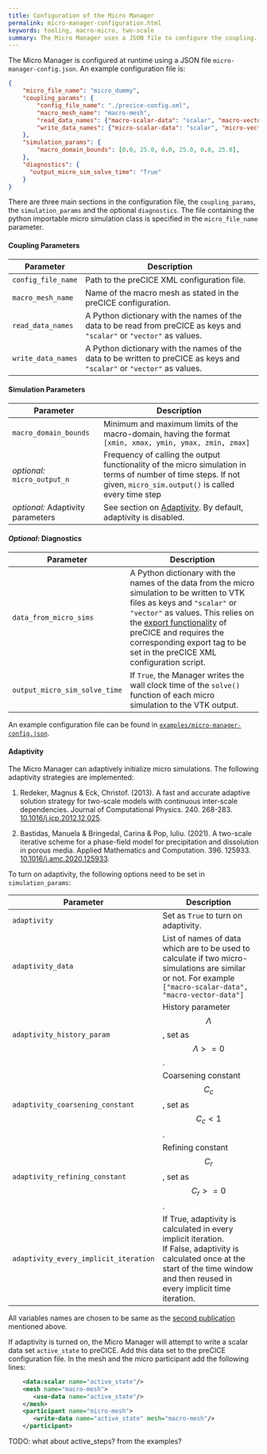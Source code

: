 ```yaml
---
title: Configuration of the Micro Manager
permalink: micro-manager-configuration.html
keywords: tooling, macro-micro, two-scale
summary: The Micro Manager uses a JSON file to configure the coupling. The coupled data has to be specified in the preCICE configuration file.
---
```


The Micro Manager is configured at runtime using a JSON file `micro-manager-config.json`. An example configuration file is:

```json
{
    "micro_file_name": "micro_dummy",
    "coupling_params": {
        "config_file_name": "./precice-config.xml",
        "macro_mesh_name": "macro-mesh",
        "read_data_names": {"macro-scalar-data": "scalar", "macro-vector-data": "vector"},
        "write_data_names": {"micro-scalar-data": "scalar", "micro-vector-data": "vector"}
    },
    "simulation_params": {
        "macro_domain_bounds": [0.0, 25.0, 0.0, 25.0, 0.0, 25.0],
    },
    "diagnostics": {
      "output_micro_sim_solve_time": "True"
    }
}
```

There are three main sections in the configuration file, the `coupling_params`, the `simulation_params` and the optional `diagnostics`.
The file containing the python importable micro simulation class is specified in the `micro_file_name` parameter.

#### Coupling Parameters

Parameter | Description
--- | ---
`config_file_name` |  Path to the preCICE XML configuration file.
`macro_mesh_name` |  Name of the macro mesh as stated in the preCICE configuration.
`read_data_names` |  A Python dictionary with the names of the data to be read from preCICE as keys and `"scalar"` or `"vector"`  as values.
`write_data_names` |  A Python dictionary with the names of the data to be written to preCICE as keys and `"scalar"` or `"vector"`  as values.

#### Simulation Parameters

Parameter | Description
--- | ---
`macro_domain_bounds`| Minimum and maximum limits of the macro-domain, having the format `[xmin, xmax, ymin, ymax, zmin, zmax]`
*optional:* `micro_output_n`|  Frequency of calling the output functionality of the micro simulation in terms of number of time steps. If not given, `micro_sim.output()` is called every time step
*optional:* Adaptivity parameters | See section on [Adaptivity](#adaptivity). By default, adaptivity is disabled.

#### *Optional*: Diagnostics

Parameter | Description
--- | ---
`data_from_micro_sims` | A Python dictionary with the names of the data from the micro simulation to be written to VTK files as keys and `"scalar"` or `"vector"` as values. This relies on the [export functionality](configuration-export.html#enabling-exporters) of preCICE and requires the corresponding export tag to be set in the preCICE XML configuration script.
`output_micro_sim_solve_time` | If `True`, the Manager writes the wall clock time of the `solve()` function of each micro simulation to the VTK output.

An example configuration file can be found in [`examples/micro-manager-config.json`](https://github.com/precice/micro-manager/tree/main/examples/micro-manager-config.json).

#### Adaptivity

The Micro Manager can adaptively initialize micro simulations. The following adaptivity strategies are implemented:

1. Redeker, Magnus & Eck, Christof. (2013). A fast and accurate adaptive solution strategy for two-scale models with continuous inter-scale dependencies. Journal of Computational Physics. 240. 268-283. [10.1016/j.jcp.2012.12.025](https://doi.org/10.1016/j.jcp.2012.12.025).

2. Bastidas, Manuela & Bringedal, Carina & Pop, Iuliu. (2021). A two-scale iterative scheme for a phase-field model for precipitation and dissolution in porous media. Applied Mathematics and Computation. 396. 125933. [10.1016/j.amc.2020.125933](https://doi.org/10.1016/j.amc.2020.125933).

To turn on adaptivity, the following options need to be set in `simulation_params`:

Parameter | Description
--- | ---
`adaptivity` | Set as `True` to turn on adaptivity.
`adaptivity_data` | List of names of data which are to be used to calculate if two micro-simulations are similar or not. For example `["macro-scalar-data", "macro-vector-data"]`
`adaptivity_history_param` | History parameter $$ \Lambda $$, set as $$ \Lambda >= 0 $$.
`adaptivity_coarsening_constant` | Coarsening constant $$ C_c $$, set as $$ C_c < 1 $$.
`adaptivity_refining_constant` | Refining constant $$ C_r $$, set as $$ C_r >= 0 $$.
`adaptivity_every_implicit_iteration` | If True, adaptivity is calculated in every implicit iteration. <br> If False, adaptivity is calculated once at the start of the time window and then reused in every implicit time iteration.

All variables names are chosen to be same as the [second publication](https://doi.org/10.1016/j.amc.2020.125933) mentioned above.

If adaptivity is turned on, the Micro Manager will attempt to write a scalar data set `active_state` to preCICE. Add this data set to the preCICE configuration file. In the mesh and the micro participant add the following lines:

```xml
    <data:scalar name="active_state"/>
    <mesh name="macro-mesh">
       <use-data name="active_state"/>
    </mesh>
    <participant name="micro-mesh">
       <write-data name="active_state" mesh="macro-mesh"/>
    </participant>
```

TODO: what about active_steps? from the examples?
